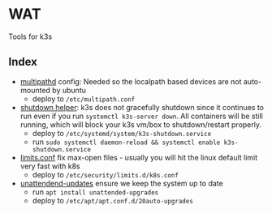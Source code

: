 # WAT

Tools for k3s 

## Index

- [multipathd](./multipath/) config: Needed so the localpath based devices are not auto-mounted by ubuntu
    - deploy to `/etc/multipath.conf`
- [shutdown helper](./shutdown/): k3s does not gracefully shutdown since it continues to run even if you run `systemctl k3s-server down`. All containers will be still running, which will block your k3s vm/box to shutdown/restart properly.
    - deploy to `/etc/systemd/system/k3s-shutdown.service`
    - run `sudo systemctl daemon-reload && systemctl enable k3s-shutdown.service`
- [limits.conf](./sysctl/) fix max-open files - usually you will hit the linux default limit very fast with k8s
    - deploy to `/etc/security/limits.d/k8s.conf`
- [unattendend-updates](./unattendend-updates/) ensure we keep the system up to date
    - run `apt install unattended-upgrades`
    - deploy to `/etc/apt/apt.conf.d/20auto-upgrades`

